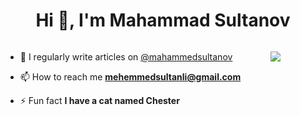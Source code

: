 <h1 align="center">Hi 👋, I'm Mahammad Sultanov</h1>
<div style="display:flex; gap:3rem">
    <div>

- 📝 I regularly write articles on [@mahammedsultanov](https://mahammadsultanov.medium.com/)

- 📫 How to reach me **mehemmedsultanli@gmail.com**

- ⚡ Fun fact **I have a cat named Chester**

    </div>
    <div>
![](https://github-readme-stats.vercel.app/api/top-langs/?username=mahammadsultanov&theme=dark&hide_border=false&include_all_commits=true&count_private=true&layout=compact)
    </div>
</div>

<!--
<img align="center" alt="coding" width="400" src="https://www.coindesk.com/resizer/RFWWB56k_zCrXRoxlaFM0A3N874=/567x561/filters:quality(80):format(jpg)/cloudfront-us-east-1.images.arcpublishing.com/coindesk/GNYP26OXSRH3TCU6ISRYQPUW34.gif">
<img align="center" alt="coding" width="400" src="https://media1.tenor.com/m/MH0ziTog4eYAAAAC/homelander-the-boys-season3.gif">
<img align="center" alt="coding" width="400" src="https://i.kym-cdn.com/photos/images/original/002/403/577/df9.gif">
<img align="center" alt="coding" width="400" src="https://s8d4.turboimg.net/sp/845598da4f82add3fa713145adfec31d/the-boys-homelander.gif">
<img align="center" alt="coding" width="400" src="https://i.makeagif.com/media/10-26-2017/anXNiX.gif">
<img align="center" alt="coding" width="400" src="https://media.tenor.com/6W-8noYM-yMAAAAM/kaanflix-kaanflix-kedisini-yiyor.gif">
-->

